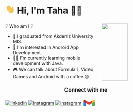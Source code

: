 # <img src="https://raw.githubusercontent.com/ABSphreak/ABSphreak/master/gifs/Hi.gif" width="30px"> Hi, I'm Taha 👨‍💻 

### 

❔ Who am I ❔ 
    <img width="40%" align="right" src='https://user-images.githubusercontent.com/50106187/132529909-66968418-fd4d-410d-8e45-b8ab2bd5cdbd.gif' height='180'>

- 📖 I graduated from Akdeniz University MIS.
- 🤔 I'm interested in Android App Development.
- 🚴‍♂️ I’m currently learning mobile development with Java.
- 🎮 We can talk about Formula 1, Video Games and Android with a coffee.😄

<h3 align="center">Connect with me</h3>


<a href="https://www.linkedin.com/in/tahamuratcaltekin/" target="blank">
    <img align="center" src="https://raw.githubusercontent.com/rahuldkjain/github-profile-readme-generator/master/src/images/icons/Social/linked-in-alt.svg" alt="linkedin" 
         height="30" width="40" /></a>

<a href="https://www.instagram.com/tahacaltekin/" target="blank">
    <img align="center" src="https://raw.githubusercontent.com/rahuldkjain/github-profile-readme-generator/master/src/images/icons/Social/instagram.svg" alt="instagram"
         height="30" width="40" /></a>
         
<a href="https://twitter.com/tahacaltekin" target="blank">
    <img align="center" src="https://raw.githubusercontent.com/rahuldkjain/github-profile-readme-generator/master/src/images/icons/Social/twitter.svg" alt="instagram"
         height="30" width="40" /></a>
         
 <a href="thcaltekin@gmail.com" target="blank">
    <img align="center" src="https://raw.githubusercontent.com/rahuldkjain/github-profile-readme-generator/master/src/images/icons/Social/gmail.svg" alt="instagram"
         height="30" width="40" /></a>
         
